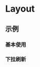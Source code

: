 # Layout

## 示例

### 基本使用

<code src="./demos/demo1.jsx"></code>

### 下拉刷新

<code src="./demos/demo2.jsx"></code>
